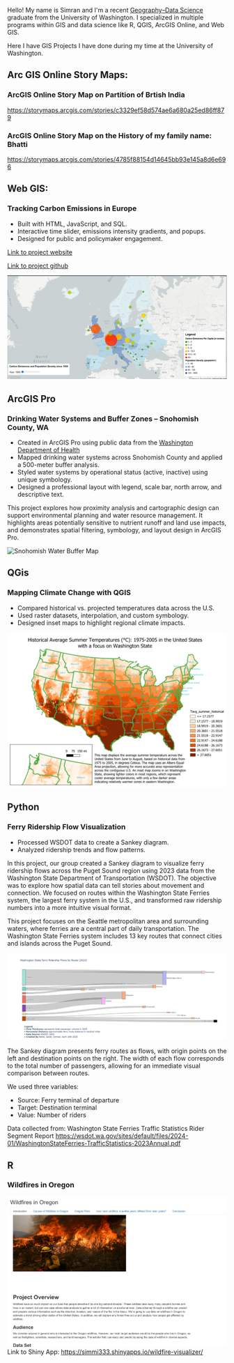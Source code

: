 Hello! My name is Simran and I'm a recent [Geography–Data Science](https://geography.washington.edu/ba-geography-data-science-option) graduate from the University of Washington. I specialized in multiple programs within GIS and data science like R, QGIS, ArcGIS Online, and Web GIS. 


Here I have GIS Projects I have done during my time at the University of Washington. 

## Arc GIS Online Story Maps:


### ArcGIS Online Story Map on Partition of Brtish India

https://storymaps.arcgis.com/stories/c3329ef58d574ae6a680a25ed86ff879


### ArcGIS Online Story Map on the History of my family name: Bhatti


https://storymaps.arcgis.com/stories/4785f88154d14645bb93e145a8d6e696


## Web GIS:

### Tracking Carbon Emissions in Europe

- Built with HTML, JavaScript, and SQL.
- Interactive time slider, emissions intensity gradients, and popups.
- Designed for public and policymaker engagement.

[Link to project website](https://jordanchiang627.github.io/Geog328_FinalProject/)

[Link to project github](https://github.com/simmi333/Geog328_FinalProject.git)

![Europe Carbon](images/screenshot1_finalproject.png)

## ArcGIS Pro

### Drinking Water Systems and Buffer Zones – Snohomish County, WA
- Created in ArcGIS Pro using public data from the [Washington Department of Health](https://geo.wa.gov/datasets/WADOH::drinking-water-systems/explore)
- Mapped drinking water systems across Snohomish County and applied a 500-meter buffer analysis.
- Styled water systems by operational status (active, inactive) using unique symbology.
- Designed a professional layout with legend, scale bar, north arrow, and descriptive text.

This project explores how proximity analysis and cartographic design can support environmental planning and water resource management. It highlights areas potentially sensitive to nutrient runoff and land use impacts, and demonstrates spatial filtering, symbology, and layout design in ArcGIS Pro.

![Snohomish Water Buffer Map](images/Layout.png)

## QGis

### Mapping Climate Change with QGIS


- Compared historical vs. projected temperatures data across the U.S.
- Used raster datasets, interpolation, and custom symbology.
- Designed inset maps to highlight regional climate impacts.

![Climate Map](images/climate-map-qgis.png)


## Python

###  Ferry Ridership Flow Visualization 

- Processed WSDOT data to create a Sankey diagram.
- Analyzed ridership trends and flow patterns.

In this project, our group created a Sankey diagram to visualize ferry ridership flows across the Puget Sound region using 2023 data from the Washington State Department of Transportation (WSDOT). The objective was to explore how spatial data can tell stories about movement and connection. We focused on routes within the Washington State Ferries system, the largest ferry system in the U.S., and transformed raw ridership numbers into a more intuitive visual format.


This project focuses on the Seattle metropolitan area and surrounding waters, where ferries are a central part of daily transportation. The Washington State Ferries system includes 13 key routes that connect cities and islands across the Puget Sound.

![Ferry Snakey Diagram](images/ferry_visualization.png)

The Sankey diagram presents ferry routes as flows, with origin points on the left and destination points on the right. The width of each flow corresponds to the total number of passengers, allowing for an immediate visual comparison between routes.

We used three variables:

- Source: Ferry terminal of departure
- Target: Destination terminal
- Value: Number of riders

Data collected from: Washington State Ferries Traffic Statistics Rider Segment Report 
https://wsdot.wa.gov/sites/default/files/2024-01/WashingtonStateFerries-TrafficStatistics-2023Annual.pdf


## R

### Wildfires in Oregon

![Oregon Wildfires](images/screenshot_wildfire.png)
Link to Shiny App: https://simmi333.shinyapps.io/wildfire-visualizer/
